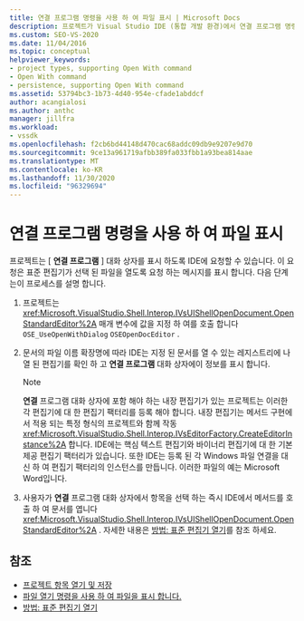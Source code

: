 ```yaml
---
title: 연결 프로그램 명령을 사용 하 여 파일 표시 | Microsoft Docs
description: 프로젝트가 Visual Studio IDE (통합 개발 환경)에서 연결 프로그램 명령을 호출 하 여 파일을 표시 하는 방법에 대해 알아봅니다.
ms.custom: SEO-VS-2020
ms.date: 11/04/2016
ms.topic: conceptual
helpviewer_keywords:
- project types, supporting Open With command
- Open With command
- persistence, supporting Open With command
ms.assetid: 53794bc3-1b73-4d40-954e-cfade1abddcf
author: acangialosi
ms.author: anthc
manager: jillfra
ms.workload:
- vssdk
ms.openlocfilehash: f2cb6bd44148d470cac68addc09db9e9207e9d70
ms.sourcegitcommit: 9ce13a961719afbb389fa033fbb1a93bea814aae
ms.translationtype: MT
ms.contentlocale: ko-KR
ms.lasthandoff: 11/30/2020
ms.locfileid: "96329694"
---
```

# <a name="display-files-by-using-the-open-with-command"></a>연결 프로그램 명령을 사용 하 여 파일 표시
프로젝트는 [ **연결 프로그램** ] 대화 상자를 표시 하도록 IDE에 요청할 수 있습니다. 이 요청은 표준 편집기가 선택 된 파일을 열도록 요청 하는 메시지를 표시 합니다. 다음 단계는이 프로세스를 설명 합니다.

1. 프로젝트는 <xref:Microsoft.VisualStudio.Shell.Interop.IVsUIShellOpenDocument.OpenStandardEditor%2A> 매개 변수에 값을 지정 하 여를 호출 합니다 `OSE_UseOpenWithDialog` `OSEOpenDocEditor` .

2. 문서의 파일 이름 확장명에 따라 IDE는 지정 된 문서를 열 수 있는 레지스트리에 나열 된 편집기를 확인 하 고 **연결 프로그램** 대화 상자에이 정보를 표시 합니다.

    > [!NOTE]
    > **연결** 프로그램 대화 상자에 포함 해야 하는 내장 편집기가 있는 프로젝트는 이러한 각 편집기에 대 한 편집기 팩터리를 등록 해야 합니다. 내장 편집기는 메서드 구현에서 적용 되는 특정 형식의 프로젝트와 함께 작동 <xref:Microsoft.VisualStudio.Shell.Interop.IVsEditorFactory.CreateEditorInstance%2A> 합니다. IDE에는 핵심 텍스트 편집기와 바이너리 편집기에 대 한 기본 제공 편집기 팩터리가 있습니다. 또한 IDE는 등록 된 각 Windows 파일 연결을 대신 하 여 편집기 팩터리의 인스턴스를 만듭니다. 이러한 파일의 예는 Microsoft Word입니다.

3. 사용자가 **연결** 프로그램 대화 상자에서 항목을 선택 하는 즉시 IDE에서 메서드를 호출 하 여 문서를 엽니다 <xref:Microsoft.VisualStudio.Shell.Interop.IVsUIShellOpenDocument.OpenStandardEditor%2A> . 자세한 내용은 [방법: 표준 편집기 열기](../../extensibility/how-to-open-standard-editors.md)를 참조 하세요.

## <a name="see-also"></a>참조
- [프로젝트 항목 열기 및 저장](../../extensibility/internals/opening-and-saving-project-items.md)
- [파일 열기 명령을 사용 하 여 파일을 표시 합니다.](../../extensibility/internals/displaying-files-by-using-the-open-file-command.md)
- [방법: 표준 편집기 열기](../../extensibility/how-to-open-standard-editors.md)
